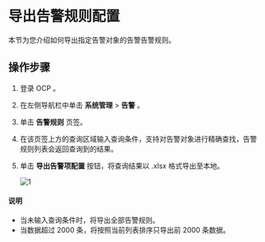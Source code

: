 # 导出告警规则配置

本节为您介绍如何导出指定告警对象的告警告警规则。

## 操作步骤

1. 登录 OCP 。

2. 在左侧导航栏中单击 **系统管理** \> **告警** 。

3. 单击 **告警规则** 页签。

4. 在该页签上方的查询区域输入查询条件，支持对告警对象进行精确查找，告警规则列表会返回查询到的结果。

5. 单击 **导出告警项配置** 按钮，将查询结果以 .xlsx 格式导出至本地。

    ![1](https://obbusiness-private.oss-cn-shanghai.aliyuncs.com/doc/img/ocp/401/%E5%AF%BC%E5%87%BA%E5%91%8A%E8%AD%A6%E9%A1%B9%E9%85%8D%E7%BD%AE1.png)

  <main id="notice" type='explain'>
    <h4>说明</h4>
    <ul>
    <li>当未输入查询条件时，将导出全部告警规则。</li>
    <li>当数据超过 2000 条，将按照当前列表排序只导出前 2000 条数据。</li>
    </ul>
  </main>
